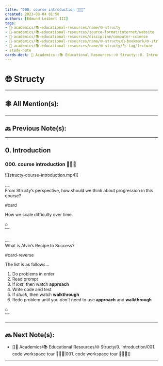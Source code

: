 ```yaml
---
title: "000. course introduction 👨🏻‍🏫"
created: 2023-08-04 01:58 
authors: [Edmund Leibert III]
tags: 
- 🔴-academics/📚-educational-resources/name/🌐-structy
- 🔴-academics/📚-educational-resources/source-format/internet/website
- 🔴-academics/📚-educational-resources/discipline/computer-science
- 🔴-academics/📚-educational-resources/name/🌐-structy/🔖-bookmark/🌐-structy/0-introduction/000-course-introduction-👨🏻‍🏫
- 🔴-academics/📚-educational-resources/name/🌐-structy/🏷️-tag/lecture
- study-note
cards-deck: 🔴 Academics::📚 Educational Resources::🌐 Structy::0. Introduction::000. course introduction 👨🏻‍🏫
---
```


# 🌐 Structy

---

## 🕸️ All Mention(s): 

---

## 🔙 Previous Note(s):

---

## 0. Introduction

### 000. course introduction 👨🏻‍🏫

![[structy-course-introduction.mp4]]

﹇<br>
From Structy’s perspective, how should we think about progression in this course?

#card 

 How we scale difficulty over time.

⌂
<br>﹈<br>



﹇<br>
What is Alvin’s Recipe to Success? 

#card-reverse 

The list is as follows…
1. Do problems in order
2. Read prompt
3. If *lost*, then watch **approach**
4. Write code and test
5. If *stuck*, then watch **walkthrough**
6. Redo problem until you *don’t* need to use **approach** and **walkthrough**

⌂
<br>﹈<br>



---

## 🔜 Next Note(s):
- [[🔴 Academics/📚 Educational Resources/🌐 Structy/0. Introduction/001. code workspace tour 👨🏻‍🏫|001. code workspace tour 👨🏻‍🏫]]

---
